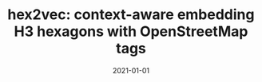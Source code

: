 ---
# Documentation: https://wowchemy.com/docs/managing-content/

title: 'hex2vec: context-aware embedding H3 hexagons with OpenStreetMap tags'
subtitle: ''
summary: ''
authors:
- Szymon Woźniak
- szymanski
tags: []
categories: []
date: '2021-01-01'
lastmod: 2022-10-07T05:12:20Z
featured: false
draft: false

# Featured image
# To use, add an image named `featured.jpg/png` to your page's folder.
# Focal points: Smart, Center, TopLeft, Top, TopRight, Left, Right, BottomLeft, Bottom, BottomRight.
image:
  caption: ''
  focal_point: ''
  preview_only: false

# Projects (optional).
#   Associate this post with one or more of your projects.
#   Simply enter your project's folder or file name without extension.
#   E.g. `projects = ["internal-project"]` references `content/project/deep-learning/index.md`.
#   Otherwise, set `projects = []`.
projects: []
publishDate: '2022-10-07T05:12:19.410437Z'
publication_types:
- '1'
abstract: ''
publication: '*GeoAI 2021 : Proceedings of the 4th ACM SIGSPATIAL International Workshop
  on AI for Geographic Knowledge Discovery, (GeoAI 2021) : Nov. 2nd, 2021, Beijing,
  China*'
doi: 10.1145/3486635.3491076
---